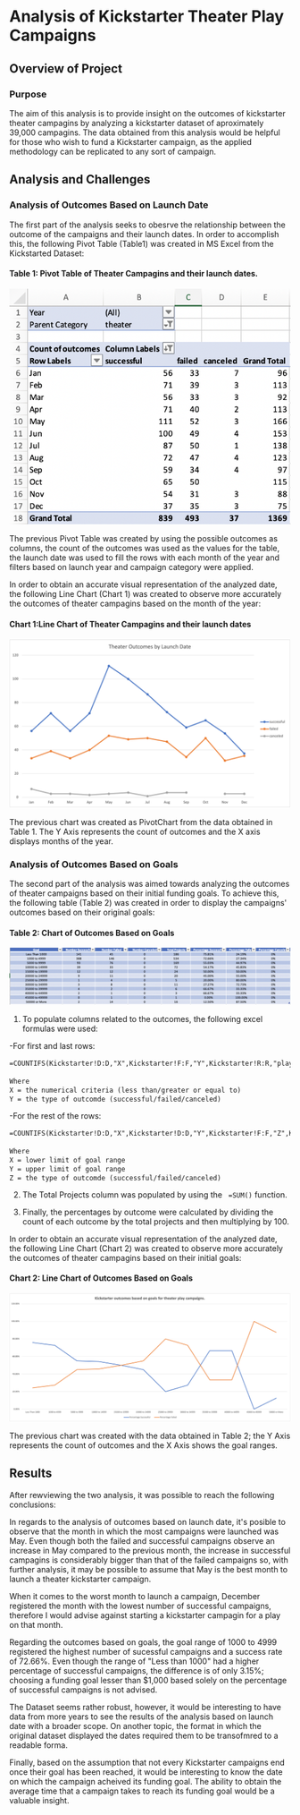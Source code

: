 # Analysis of Kickstarter Theater Play Campaigns

## Overview of Project

### Purpose

The aim of this analysis is to provide insight on the outcomes of kickstarter theater campagins by analyzing a kickstarter dataset of aproximately 39,000 campagins. The data obtained from this analysis would be helpful for those who wish to fund a Kickstarter campaign, as the applied methodology can be replicated to any sort of campaign.

## Analysis and Challenges

### Analysis of Outcomes Based on Launch Date

The first part of the analysis seeks to obesrve the relationship between the outcome of the campaigns and their launch dates. In order to accomplish this, the following Pivot Table (Table1) was created in MS Excel from the Kickstarted Dataset:

#### Table 1: Pivot Table of Theater Campagins and their launch dates.
![Table 1: Theater Outcomes Based on Launch dates](Table1-Outcomes_Launchdates_Pivot.png)

The previous Pivot Table was created by using the possible outcomes as columns, the count of the outcomes was used as the values for the table, the launch date was used to fill the rows with each month of the year and filters based on launch year and campaign category were applied. 

In order to obtain an accurate visual representation of the analyzed date, the following Line Chart (Chart 1) was created to observe more accurately the outcomes of theater campagins based on the month of the year: 

#### Chart 1:Line Chart of Theater Campagins and their launch dates
![Chart 1:Line Chart of Theater Campagins and their launch dates](Theater_Outcomes_vs_Launch.png)

The previous chart was created as PivotChart from the data obtained in Table 1. The Y Axis represents the count of outcomes and the X axis displays months of the year.

### Analysis of Outcomes Based on Goals
The second part of the analysis was aimed towards analyzing the outcomes of theater campaigns based on their initial funding goals. To achieve this, the following table (Table 2) was created in order to display the campaigns' outcomes based on their original goals: 

#### Table 2: Chart of Outcomes Based on Goals
![Table 2: Chart of Outcomes Based on Goals](Chart2-Outcomes_vs_Goals.png)

1. To populate columns related to the outcomes, the following excel formulas were used: 

-For first and last rows: 
```
=COUNTIFS(Kickstarter!D:D,"X",Kickstarter!F:F,"Y",Kickstarter!R:R,"plays")

Where 
X = the numerical criteria (less than/greater or equal to)
Y = the type of outcomde (successful/failed/canceled)
```

-For the rest of the rows: 
```
=COUNTIFS(Kickstarter!D:D,"X",Kickstarter!D:D,"Y",Kickstarter!F:F,"Z",Kickstarter!R:R,"plays")

Where
X = lower limit of goal range
Y = upper limit of goal range
Z = the type of outcomde (successful/failed/canceled)
```

2. The Total Projects column was populated by using the ``` =SUM()``` function. 

3. Finally, the percentages by outcome were calculated by dividing the count of each outcome by the total projects and then multiplying by 100. 


In order to obtain an accurate visual representation of the analyzed date, the following Line Chart (Chart 2) was created to observe more accurately the outcomes of theater campagins based on their initial goals:

#### Chart 2: Line Chart of Outcomes Based on Goals
![Chart 2: Line Chart of Outcomes Based on Goals](Outcomes_vs_Goals.png)

The previous chart was created with the data obtained in Table 2; the Y Axis represents the count of outcomes and the X Axis shows the goal ranges. 


## Results

After rewviewing the two analysis, it was possible to reach the following conclusions: 

In regards to the analysis of outcomes based on launch date, it's posible to observe that the month in which the most campaigns were launched was May. Even though both the failed and successful campaigns observe an increase in May compared to the previous month, the increase in successful campagins is considerably bigger than that of the failed campaigns so, with further analysis, it may be possible to assume that May is the best month to launch a theater kickstarter campaign. 

When it comes to the worst month to launch a campaign, December registered the month with the lowest number of successful campaigns, therefore I would advise against starting a kickstarter campagin for a play on that month. 

Regarding the outcomes based on goals, the goal range of 1000 to 4999 registered the highest number of sucessful campaigns and a success rate of 72.66%. Even though the range of "Less than 1000" had a higher percentage of successful campaigns, the difference is of only 3.15%; choosing a funding goal lesser than $1,000 based solely on the percentage of successful campaigns is not advised. 

The Dataset seems rather robust, however, it would be interesting to have data from more years to see the results of the analysis based on launch date with a broader scope. On another topic, the format in which the original dataset displayed the dates required them to be transofmred to a readable forma.

Finally, based on the assumption that not every Kickstarter campaigns end once their goal has been reached, it would be interesting to know the date on which the campaign acheived its funding goal. The ability to obtain the average time that a campaign takes to reach its funding goal would be a valuable insight.

